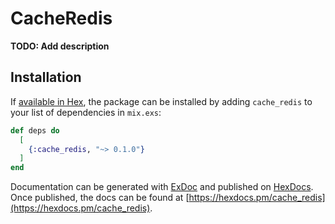 # CacheRedis

**TODO: Add description**

## Installation

If [available in Hex](https://hex.pm/docs/publish), the package can be installed
by adding `cache_redis` to your list of dependencies in `mix.exs`:

```elixir
def deps do
  [
    {:cache_redis, "~> 0.1.0"}
  ]
end
```

Documentation can be generated with [ExDoc](https://github.com/elixir-lang/ex_doc)
and published on [HexDocs](https://hexdocs.pm). Once published, the docs can
be found at [https://hexdocs.pm/cache_redis](https://hexdocs.pm/cache_redis).

